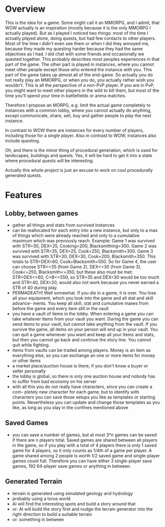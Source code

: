 # Overview

This is the idea for a game. Some might call it an MMORPG, and I admit, that WOW
actually is an inspiration (mostly because it is the only MMORPG I actually
played).
But as I played I noticed two things: most of the time I actually played alone,
doing quests, but had few contacts to other players. Most of the time I didn't
even see them or when I did they annoyed me, because they made my questing
harder because they had the same objectives as I had.
I did chat with some friends and occasionally we quested together.
This probably describes most peoples experiences in that part of the game.
The other part is played in instances, where you cannot meet other people
except those who entered the instance with you. This part of the game takes up
almost all of the end-game.
So actually you do not really play an MMORPG, or when you do, you actually
rather wish you wouldn't.
This is all the perspective of a non-PvP player. If you are in PvP, you might
want to meet other players in the wild to kill them, but most of the time
you'll spend your time in battlefields or arena matches.

Therefore I propose an MORPG, e.g. limit the actual game completely to instances
with a common lobby, where you cannot actually do anything, except communicate,
share, sell, buy and gather people to play the next instance.

In contrast to WOW there are instances for every number of players, including
those for a single player. Also in contrast to WOW, instances also include
questing.

Oh, and there is the minor thing of procedural generation, which is used for
landscapes, buildings and quests. Yes, it will be hard to get it into a state
where procedural quests will be interesting.

Actually this whole project is just an excuse to work on cool procedurally
generated quests.

# Features

## Lobby, between games

- gather all things and stats from survived instances
- can be reallocated for each entry into a new instance, but only to a max
    of things which were already reached and only to a cumulative maximum which
    was previously reach. Example: Game 1 was survived with STR=30, DEX=25,
    Cooking=200, Blacksmithing=300. Game 2 was survived with STR=35, DEX=25,
    Cook=250, Blacksmith=300. Game 3 was survived with STR=30, DEX=30, Cook=200,
    Blacksmith=350. This totals to STR+DEX=60, Cook+Blacksmith=550. So for
    Game 4, the user can choose STR<=35 (from Game 2), DEX<=30 (from Game 3),
    Cook<=250, Blacksmith<=350, but these also must be met: STR+DEX<=60,
    C+B<=550, so STR=35 and DEX=30 would be too much and STR=40, DEX=20, would
    also not work because you never earned a STR of 40 during play.
- PERMADEATH! Well somewhat. If you die in a game, it is over. You lose all
    your equipment, which you took into the game and all stat and skill advance-
    ments. You keep all skill, stat and cumulative maxes from before the game
    and every item still in the vault
- you have a vault of items in the lobby. When entering a game you can take
    whatever items from your vault you want. During the game you can send items
    to your vault, but cannot take anything from the vault. If you survive the
    game, all items on your person will end up in your vault. You can quit
    a game whenever you want and keep all your items and stats, but then you
    cannot go back and continue the story line. You cannot quit while fighting.
- items from vaults can be traded among players. Money is an item as everything
    else, so you can exchange an one or more items for money or other items
- a market place/auction house is there, if you don't know a buyer or seller
    personally
- the lobby is global, so there is only one auction house and nobody has to
    suffer from bad economy on his server
- with all this you do not really have characters, since you can create a com-
    pletely new character for each game, but to identify with characters you
    can save those setups you like as templates or starting points. Nevertheless
    you can update and change those templates as you like, as long as you stay
    in the confines mentioned above


## Saved Games

- you can save a number of games, but at most 3*n games can be saved if there
    are n players total. Saved games are shared between all players in the game,
    so if you play with a total of 4 players there is only 1 saved game for 4
    players, so it only counts as 1/4th of a game per player. A game shared
    among 2 people is worth 1/2 saved game and single-player games count full.
    Therefore you can have either 3 single-player save games, 192 64-player
    save games or anything in between.
    
## Generated Terrain

- terrain is generated using simulated geology and hydrology
- probably using a torus world
- AI will find the interesting spots and build a story around that
- or: AI will build the story first and nudge the terrain generator into the
    right direction to build a suitable terrain
- or: something in between

